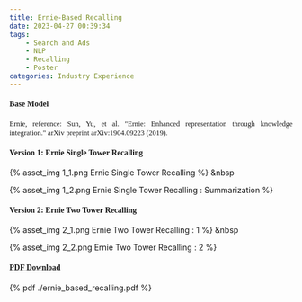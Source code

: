 ```yaml
---
title: Ernie-Based Recalling
date: 2023-04-27 00:39:34
tags:
    - Search and Ads
    - NLP
    - Recalling
    - Poster
categories: Industry Experience
---
```


#### <font face="Times">Base Model</font>

<font face="Times" size=2><div style="text-align: justify">Ernie, reference: Sun, Yu, et al. "Ernie: Enhanced representation through knowledge integration." arXiv preprint arXiv:1904.09223 (2019).</div></font>

#### <font face="Times">Version 1: Ernie Single Tower Recalling</font>

{% asset_img 1_1.png Ernie Single Tower Recalling %} &nbsp

{% asset_img 1_2.png Ernie Single Tower Recalling : Summarization %}

#### <font face="Times">Version 2: Ernie Two Tower Recalling</font>

{% asset_img 2_1.png Ernie Two Tower Recalling : 1 %} &nbsp

{% asset_img 2_2.png Ernie Two Tower Recalling : 2 %}

#### <font face="Times">[PDF Download](https://nicewang.github.io/niceproject/docs/ernie_based_recalling.pdf)</font>

{% pdf ./ernie_based_recalling.pdf %}
